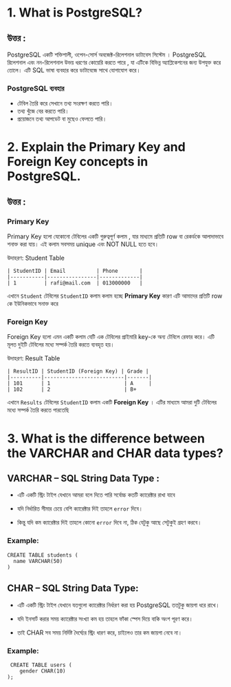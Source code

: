 # 1. What is PostgreSQL?

## উত্তর :

PostgreSQL একটি শক্তিশালী, ওপেন-সোর্স অবজেক্ট-রিলেশনাল ডাটাবেস সিস্টেম । PostgreSQL রিলেশনাল এবং নন-রিলেশনাল উভয় ধরণের কোয়েরি করতে পারে , যা এটিকে বিভিন্ন অ্যাপ্লিকেশনের জন্য উপযুক্ত করে তোলে। এটি SQL ভাষা ব্যবহার করে ডাটাবেজে সাথে যোগাযোগ করে।

### PostgreSQL ব্যবহার

- টেবিল তৈরি করে সেখানে তথ্য সংরক্ষণ করতে পারি।
- তথ্য খুঁজে বের করতে পারি।
- প্রয়োজনে তথ্য আপডেট বা মুছেও ফেলতে পারি।

# 2. Explain the Primary Key and Foreign Key concepts in PostgreSQL.

## উত্তর :

### Primary Key

Primary Key হলো যেকোনো টেবিলের একটি গুরুত্বপূর্ণ কলাম , যার মাধ্যমে প্রতিটি row বা রেকর্ডকে আলাদাভাবে শনাক্ত করা যায়। এই কলাম সবসময় unique এবং NOT NULL হতে হবে।

উদাহরণ: Student Table

```
| StudentID | Email          | Phone       |
|-----------|----------------|-------------|
| 1         | rafi@mail.com  | 013000000   |
```

এখানে `Student` টেবিলের `StudentID` কলাম কলাম হচ্ছে **Primary Key** কারণ এটি আমাদের প্রতিটি row কে ইউনিকভাবে সনাক্ত করে

### Foreign Key

Foreign Key হলো এমন একটি কলাম যেটি এক টেবিলের প্রাইমারি key-কে অন্য টেবিলে রেফার করে। এটি মূলত দুইটি টেবিলের মধ্যে সম্পর্ক তৈরি করতে ব্যবহৃত হয়।

উদাহরণ: Result Table

```
| ResultID | StudentID (Foreign Key) | Grade |
|----------|--------------------------|-------|
| 101      | 1                        | A     |
| 102      | 2                        | B+
```

এখানে `Results` টেবিলের `StudentID` কলাম একটি **Foreign Key** । এটির মাধ্যমে আমরা দুটি টেবিলের মধ্যে সম্পর্ক তৈরি করতে পারতেছি

# 3. What is the difference between the VARCHAR and CHAR data types?

## VARCHAR – SQL String Data Type :

- এটি একটি স্ট্রিং টাইপ যেখানে আমরা বলে দিতে পারি সর্বোচ্চ কতটি ক্যারেক্টার রাখা যাবে

- যদি নির্ধারিত সীমার চেয়ে বেশি ক্যারেক্টার দিই তাহলে `error` দিবে।

- কিন্তু যদি কম ক্যারেক্টার দিই তাহলে কোনো `error` দিবে না, ঠিক যেটুকু আছে সেটুকুই গ্রহণ করবে।

### Example:

```
CREATE TABLE students (
  name VARCHAR(50)
)
```

## CHAR – SQL String Data Type:

- এটি একটি স্ট্রিং টাইপ যেখানে যতগুলো ক্যারেক্টার নির্ধারণ করা হয় PostgreSQL ততটুকু জায়গা ধরে রাখে।

- যদি ইনসার্ট করার সময় ক্যারেক্টার সংখ্যা কম হয় তাহলে ফাঁকা স্পেস দিয়ে বাকি অংশ পূরণ করে।

- তাই CHAR সব সময় নির্দিষ্ট দৈর্ঘ্যের স্ট্রিং ধারণ করে, চাইলেও তার কম জায়গা নেবে না।

### Example:

```
 CREATE TABLE users (
    gender CHAR(10)
);

```
